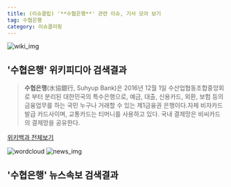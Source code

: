 ```yaml
---
title: (이슈클립) '**수협은행**' 관련 이슈, 기사 모아 보기
tag: 수협은행
category: 이슈클리핑
---
```

![wiki_img](https://user-images.githubusercontent.com/42597476/44503234-41136a80-a6d0-11e8-9071-6fc6418eafe4.png)
## **'**수협은행**'** 위키피디아 검색결과
>**수협은행**(水協銀行, Suhyup Bank)은 2016년 12월 1일 수산업협동조합중앙회로 부터 분리된 대한민국의 특수은행으로, 예금, 대출, 신용카드, 외환, 보험 등의 금융업무를 하는 국민 누구나 거래할 수 있는 제1금융권 은행이다.자체 비자카드 발급 카드사이며, 교통카드는 티머니를 사용하고 있다. 국내 결제망은 비씨카드의 결제망을 공유한다.

<a href="https://ko.wikipedia.org/wiki/수협은행" target="_blank">위키백과 전체보기</a>

![wordcloud](https://s3.ap-northeast-2.amazonaws.com/lyrics101-wordcloud/2018-09-21-1537459518.png)
![news_img](https://user-images.githubusercontent.com/42597476/44507050-1206f400-a6e4-11e8-8d98-7ffbfebb353f.png)
## **'**수협은행**'** 뉴스속보 검색결과


